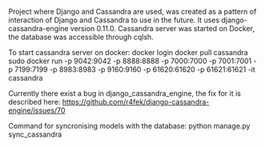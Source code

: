 Project where Django and Cassandra are used, was created as a pattern of interaction of Django and Cassandra to use in the future.
It uses django-cassandra-engine version 0.11.0. 
Cassandra server was started on Docker, the database was accessible through cqlsh.


To start cassandra server on docker:
docker login
docker pull cassandra
sudo docker run -p 9042:9042 -p 8888:8888 -p 7000:7000 -p 7001:7001 -p 7199:7199 -p 8983:8983 -p 9160:9160 -p 61620:61620 -p 61621:61621 -it cassandra


Currently there exist a bug in django_cassandra_engine, the fix for it is described here:
https://github.com/r4fek/django-cassandra-engine/issues/70


Command for syncronising models with the database:
python manage.py sync_cassandra
